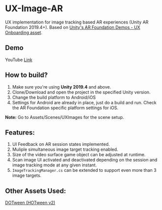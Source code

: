 # UX-Image-AR
UX implementation for image tracking based AR experiences (Unity AR Foundation 2019.4+). Based on [Unity's AR Foundation Demos - UX Onboarding asset](https://assetstore.unity.com/packages/templates/ar-foundation-demos-onboarding-ux-164766).

## Demo
YouTube [Link](https://youtu.be/lKs1xv_yfDQ)

## How to build?
1. Make sure you're using **Unity 2019.4** and above.
2. Clone/Download and open the project in the specified Unity version.
3. Change the build platform to Android/iOS
4. Settings for Android are already in place, just do a build and run. Check the AR Foundation specific platform settings for iOS.

**Note:** Go to Assets/Scenes/UXImages for the scene setup. 

## Features:
1. UI Feedback on AR session states implemented. 
2. Muliple simultaneous image target tracking enabled.
3. Size of the video surface game object can be adjusted at runtime. 
4. Scan image UI activated and deactivated depending on the session and image tracking mode at any given instant.
5. `ImageTrackingManager.cs` can be extended to support even more than 3 image targets.  

## Other Assets Used:
[DOTween (HOTween v2)](https://assetstore.unity.com/packages/tools/animation/dotween-hotween-v2-27676)
